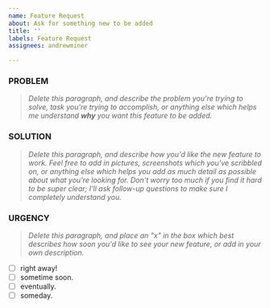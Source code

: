 ```yaml
---
name: Feature Request
about: Ask for something new to be added
title: ''
labels: Feature Request
assignees: andrewminer

---
```


### PROBLEM

> *Delete this paragraph, and describe the problem you're trying to solve, task you're trying to accomplish, or anything else which helps me understand **why** you want this feature to be added.*

### SOLUTION

> *Delete this paragraph, and describe how you'd like the new feature to work.  Feel free to add in pictures, screenshots which you've scribbled on, or anything else which helps you add as much detail as possible about what you're looking for.  Don't worry too much if you find it hard to be super clear; I'll ask follow-up questions to make sure I completely understand you.*

### URGENCY

> *Delete this paragraph, and place an "x" in the box which best describes how soon you'd like to see your new feature, or add in your own description.*

* [ ] right away!
* [ ] sometime soon.
* [ ] eventually.
* [ ] someday.
